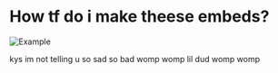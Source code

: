# How tf do i make theese embeds?
![Example]([./pictures/image.png](https://r2.e-z.host/1aef6b94-3653-4c51-8fef-6587df7580f5/7fxh41pg.png))


kys im not telling u so sad so bad womp womp lil dud womp womp 
